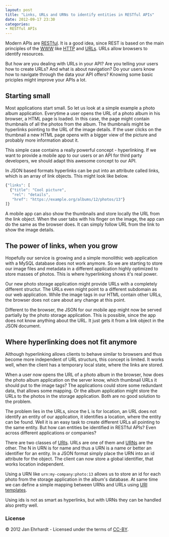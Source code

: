 ```yaml
---
layout: post
title: "Links, URLs and URNs to identify entities in RESTful APIs"
date: 2012-09-17 23:30
categories:
- RESTful APIs
---
```


Modern APIs are [RESTful](https://en.wikipedia.org/wiki/REST). It is a
good idea, since REST is based on the main principles of the
[WWW](https://en.wikipedia.org/wiki/WWW) like
[HTTP](https://en.wikipedia.org/wiki/HTTP) and
[URLs](https://en.wikipedia.org/wiki/URL). URLs allow browsers to
identify resources.

But how are you dealing with URLs in your API? Are you telling your
users how to create URLs?  And what is about navigation?  Do your
users know how to navigate through the data your API offers? Knowing
some basic priciples might improve your APIs a lot.

Starting small
----------

Most applications start small. So let us look at a simple example a
photo album application. Everytime a user opens the URL of a photo
album in his browser, a HTML page is loaded. In this case, the page
might contain thumbnails of all the photos from the album. The
thumbnails might be hyperlinks pointing to the URL of the image
details. If the user clicks on the thumbnail a new HTML page opens
with a bigger view of the picture and probably more information about
it.

This simple case contains a really powerful concept - hyperlinking. If
we want to provide a mobile app to our users or an API for third party
developers, we should adapt this awesome concept to our API.

In JSON based formats hyperlinks can be put into an attribute called
links, which is an array of link objects. This might look like below.

```javascript
{"links": [
  {"title": "Cool picture",
   "rel": "details",
   "href": "https://example.org/albums/12/photos/13"}
]}
```

A mobile app can also show the thumbnails and store locally the URL
from the link object. When the user tabs with his finger on the image,
the app can do the same as the browser does. It can simply follow URL
from the link to show the image details.

The power of links, when you grow
----------

Hopefully our service is growing and a simple monolithic web
application with a MySQL database does not work anymore. So we are
starting to store our image files and metadata in a different
application highly optimized to store masses of photos. This is where
hyperlinking shows it's real power.

Our new photo storage application might provide URLs with a completely
different structur. The URLs even might point to a different subdomain
as our web application. While the image tags in our HTML contain other
URLs, the browser does not care about any change at this point.

Different to the browser, the JSON for our mobile app might now be
served partially by the photo storage application. This is possible,
since the app does not know anything about the URL. It just gets it
from a link object in the JSON document.

Where hyperlinking does not fit anymore
----------

Although hyperlinking allows clients to behave similar to browsers and
thus become more independent of URL structurs, this concept is
limited. It works well, when the client has a temporary local state,
where the links are stored.

When a user now opens the URL of a photo album in the browser, how
does the photo album application on the server know, which thumbnail
URLs it should put to the image tags? The applications could store
some redundant data, that allows some mapping. Or the album
application might store the URLs to the photos in the storage
application. Both are no good solution to the problem.

The problem lies in the URLs, since the L is for location, an URL does
not identify an entity of our application, it identifies a location,
where the entity can be found. Well it is an easy task to create
different URLs all pointing to the same entity. But how can entities
be identified in RESTful APIs? Even across different applications or
companies?

There are two classes of
[URIs](https://en.wikipedia.org/wiki/URI). URLs are one of them and
[URNs](https://en.wikipedia.org/wiki/Uniform_Resource_Name) are the
other. The N in URN is for name and thus a URN is a name or better an
identifier for an entity. In a JSON format simply place the URN into
an id attribute for the object. The client can now store a global
identifier, that works location independent.

Using a URN like ```urn:my-company:photo:13``` allows us to store an id
for each photo from the storage application in the album's
database. At same time we can define a simple mapping between URNs and
URLs using [URI templates](http://tools.ietf.org/html/rfc6570).

Using ids is not as smart as hyperlinks, but with URNs they can be
handled also pretty well.

### License

© 2012 Jan Ehrhardt - Licensed under the terms of
[CC-BY](http://creativecommons.org/licenses/by/3.0/).
